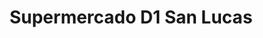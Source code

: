 ---
title: "Supermercado D1 San Lucas"
url: /medellin/supermercado-d1-san-lucas/
shop: Supermarkt
---